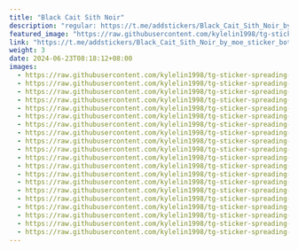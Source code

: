 ```yaml
---
title: "Black Cait Sith Noir"
description: "regular: https://t.me/addstickers/Black_Cait_Sith_Noir_by_moe_sticker_bot"
featured_image: "https://raw.githubusercontent.com/kylelin1998/tg-sticker-spreading-worldwide-images/main/img/44cdb9bd-7e72-4271-8c04-43c4a4123a9e.jpg"
link: "https://t.me/addstickers/Black_Cait_Sith_Noir_by_moe_sticker_bot"
weight: 3
date: 2024-06-23T08:18:12+08:00
images:
  - https://raw.githubusercontent.com/kylelin1998/tg-sticker-spreading-worldwide-images/main/img/44cdb9bd-7e72-4271-8c04-43c4a4123a9e.jpg
  - https://raw.githubusercontent.com/kylelin1998/tg-sticker-spreading-worldwide-images/main/img/e1dd376f-ad5b-4428-b468-8b55d1d6b6b3.jpg
  - https://raw.githubusercontent.com/kylelin1998/tg-sticker-spreading-worldwide-images/main/img/7918f819-051c-4982-8518-4455109ad7a3.jpg
  - https://raw.githubusercontent.com/kylelin1998/tg-sticker-spreading-worldwide-images/main/img/17f67b6f-f23c-4170-837f-4dc13cd7a196.jpg
  - https://raw.githubusercontent.com/kylelin1998/tg-sticker-spreading-worldwide-images/main/img/ef6fde3a-2663-45d2-aa7f-4e46dc78e57f.jpg
  - https://raw.githubusercontent.com/kylelin1998/tg-sticker-spreading-worldwide-images/main/img/3dfc0a3b-c61e-4437-bf73-17891d310fac.jpg
  - https://raw.githubusercontent.com/kylelin1998/tg-sticker-spreading-worldwide-images/main/img/0f24d448-aa14-43c8-ac90-5149c7ce8c98.jpg
  - https://raw.githubusercontent.com/kylelin1998/tg-sticker-spreading-worldwide-images/main/img/aaea0663-a530-46cb-863a-93d82f06f63e.jpg
  - https://raw.githubusercontent.com/kylelin1998/tg-sticker-spreading-worldwide-images/main/img/ec4bd199-1680-4a3e-96aa-8929847de0f7.jpg
  - https://raw.githubusercontent.com/kylelin1998/tg-sticker-spreading-worldwide-images/main/img/ffb223f6-bed3-4e9a-83fb-25fce6dbe398.jpg
  - https://raw.githubusercontent.com/kylelin1998/tg-sticker-spreading-worldwide-images/main/img/12c22506-3923-4f4c-8939-4bdc7988a30e.jpg
  - https://raw.githubusercontent.com/kylelin1998/tg-sticker-spreading-worldwide-images/main/img/68af9c2f-524c-4912-b3fc-09089e72d24e.jpg
  - https://raw.githubusercontent.com/kylelin1998/tg-sticker-spreading-worldwide-images/main/img/cc638ae1-6201-4b71-8b33-0fc24f8b5f0d.jpg
  - https://raw.githubusercontent.com/kylelin1998/tg-sticker-spreading-worldwide-images/main/img/a5edc720-c2a2-47d3-a16d-2148d131d689.jpg
  - https://raw.githubusercontent.com/kylelin1998/tg-sticker-spreading-worldwide-images/main/img/1527ee0c-b21d-4901-93f7-8429ecddc2ca.jpg
  - https://raw.githubusercontent.com/kylelin1998/tg-sticker-spreading-worldwide-images/main/img/3d1dc09f-8ff6-4ede-8976-8dbb2d68f5ee.jpg
  - https://raw.githubusercontent.com/kylelin1998/tg-sticker-spreading-worldwide-images/main/img/b6dcbf0a-e41a-4220-9df4-abe906ec252d.jpg
  - https://raw.githubusercontent.com/kylelin1998/tg-sticker-spreading-worldwide-images/main/img/2c4dd78f-33b4-4eed-a863-d9c53342fd69.jpg
  - https://raw.githubusercontent.com/kylelin1998/tg-sticker-spreading-worldwide-images/main/img/6d35757d-de26-484e-b6b7-ddf749baf43c.jpg
  - https://raw.githubusercontent.com/kylelin1998/tg-sticker-spreading-worldwide-images/main/img/dc203c41-2c13-4be5-9db5-07c84b1ec817.jpg
---
```

